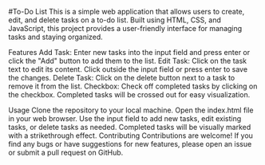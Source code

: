#To-Do List
This is a simple web application that allows users to create, edit, and delete tasks on a to-do list. Built using HTML, CSS, and JavaScript, this project provides a user-friendly interface for managing tasks and staying organized.

Features
Add Task: Enter new tasks into the input field and press enter or click the "Add" button to add them to the list.
Edit Task: Click on the task text to edit its content. Click outside the input field or press enter to save the changes.
Delete Task: Click on the delete button next to a task to remove it from the list.
Checkbox: Check off completed tasks by clicking on the checkbox. Completed tasks will be crossed out for easy visualization.

Usage
Clone the repository to your local machine.
Open the index.html file in your web browser.
Use the input field to add new tasks, edit existing tasks, or delete tasks as needed.
Completed tasks will be visually marked with a strikethrough effect.
Contributing
Contributions are welcome! If you find any bugs or have suggestions for new features, please open an issue or submit a pull request on GitHub.
